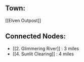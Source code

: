 ## Town:
[[Elven Outpost]]

## Connected Nodes:
- [[2. Glimmering River]] : 3 miles
- [[4. Sunlit Clearing]] : 4 miles